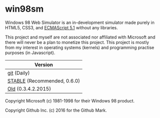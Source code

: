 # win98sm

Windows 98 Web Simulator is an in-development simulator made purely in HTML5, CSS3, and [ECMAScript 5.1](http://www.ecma-international.org/ecma-262/5.1/) without any libraries.

This project and myself are not associated nor affiliated with Microsoft and there will never be a plan to monetize this project. This project is mostly from my interest in operating systems (kernels) and programming practise purposes (in Javascript).

| Version |
|---------|
| [git][dev] (Daily) |
| [STABLE][stable] (Recommended, 0.6.0) |
| [Old][old] (0.3.4.2.2015) |

Copyright Microsoft (c) 1981-1998 for their Windows 98 product.

Copyright Github Inc. (c) 2016 for the Github Mark.

[dev]: http://cdn.skildust.com/osp/win98sm/win98.html
[stable]: https://dd86k.github.io/win98websim/win98.html
[old]: http://didi.wcantin.ca/pages/win98.html